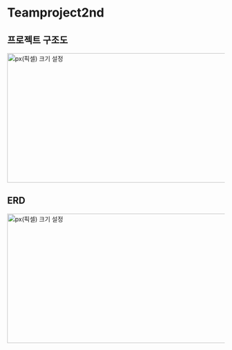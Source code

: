 # Teamproject2nd

## 프로젝트 구조도
<img src="https://github.com/Quence1151/Teamproject2nd/blob/main/doc/img/%ED%94%84%EB%A1%9C%EC%A0%9D%ED%8A%B8%20%EA%B5%AC%EC%A1%B0%EB%8F%84(ver.0).png" width="1100px" height="300px" title="px(픽셀) 크기 설정"></img><br/>

## ERD
<img src="https://github.com/Quence1151/Teamproject2nd/blob/main/doc/img/ERD(ver.1).png" width="1100px" height="300px" title="px(픽셀) 크기 설정"></img><br/>
